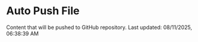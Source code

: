 # Auto Push File

Content that will be pushed to GitHub repository.
Last updated: 08/11/2025, 06:38:39 AM